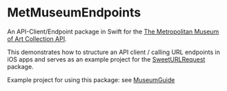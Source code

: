 # MetMuseumEndpoints

An API-Client/Endpoint package in Swift for the [The Metropolitan Museum of Art Collection API](https://metmuseum.github.io/).

This demonstrates how to structure an API client / calling URL endpoints in iOS apps and serves as an example project for the [SweetURLRequest](https://github.com/ralfebert/SweetURLRequest/) package.

Example project for using this package: see [MuseumGuide](https://github.com/ralfebert/MuseumGuide)
